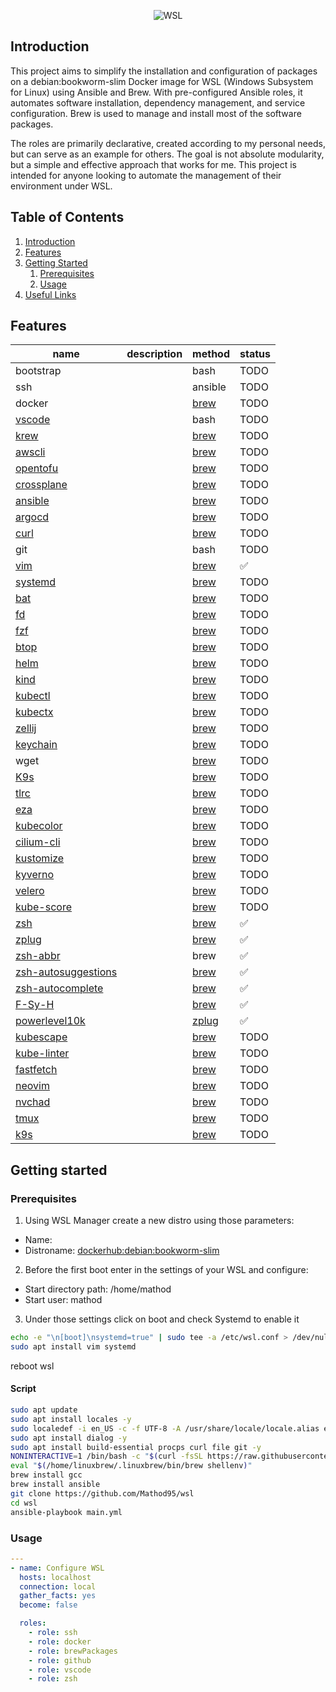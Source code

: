 <p align="center">
  <img src="https://www.developer-tech.com/wp-content/uploads/2021/10/windows-subsystem-for-linux-wsl-microsoft.png" alt="WSL">
</p>

## Introduction
This project aims to simplify the installation and configuration of packages on a debian:bookworm-slim Docker image for WSL (Windows Subsystem for Linux) using Ansible and Brew. With pre-configured Ansible roles, it automates software installation, dependency management, and service configuration. Brew is used to manage and install most of the software packages.

The roles are primarily declarative, created according to my personal needs, but can serve as an example for others. The goal is not absolute modularity, but a simple and effective approach that works for me. This project is intended for anyone looking to automate the management of their environment under WSL.

## Table of Contents

1. [Introduction](#introduction)
2. [Features](#features)
3. [Getting Started](#getting-started)
    1. [Prerequisites](#prerequisites)
    2. [Usage](#usage)
4. [Useful Links](#useful-links)

## Features
| name                                                                    | description | method                                                       | status             |
|-------------------------------------------------------------------------|-------------|--------------------------------------------------------------|--------------------|
| bootstrap                                                               |             | bash                                                         | TODO               |
| ssh                                                                     |             | ansible                                                      | TODO               |
| docker                                                                  |             | [brew](https://formulae.brew.sh/formula/)                    | TODO               |
| [vscode](https://github.com/microsoft/vscode)                           |             | bash                                                         | TODO               |
| [krew](https://krew.sigs.k8s.io/)                                       |             | [brew](https://formulae.brew.sh/formula/krew)                | TODO               |
| [awscli](https://github.com/aws/aws-cli)                                |             | [brew](https://formulae.brew.sh/formula/awscli)              | TODO               |
| [opentofu](https://github.com/opentofu/opentofu)                        |             | [brew](https://formulae.brew.sh/formula/opentofu)            | TODO               |
| [crossplane](https://github.com/crossplane/crossplane)                  |             | [brew](https://formulae.brew.sh/formula/crossplane)          | TODO               |
| [ansible](https://github.com/ansible/ansible)                           |             | [brew](https://formulae.brew.sh/formula/ansible)             | TODO               |
| [argocd](https://github.com/argoproj/argo-cd)                           |             | [brew](https://formulae.brew.sh/formula/argocd)              | TODO               |
| [curl](https://github.com/curl/curl)                                    |             | [brew](https://formulae.brew.sh/formula/curl)                | TODO               |
| git                                                                     |             | bash                                                         | TODO               |
| [vim](https://github.com/vim/vim)                                       |             | [brew](https://formulae.brew.sh/formula/vim)                 | :white_check_mark: |
| [systemd](https://github.com/systemd/systemd)                           |             | [brew](https://formulae.brew.sh/formula/systemd)             | TODO               |
| [bat](https://github.com/sharkdp/bat)                                   |             | [brew](https://formulae.brew.sh/formula/bat)                 | TODO               |
| [fd](https://github.com/sharkdp/fd)                                     |             | [brew](https://formulae.brew.sh/formula/fd)                  | TODO               |
| [fzf](https://github.com/junegunn/fzf)                                  |             | [brew](https://formulae.brew.sh/formula/fzf)                 | TODO               |
| [btop](https://github.com/aristocratos/btop)                            |             | [brew](https://formulae.brew.sh/formula/btop)                | TODO               |
| [helm](https://github.com/helm/helm)                                    |             | [brew](https://formulae.brew.sh/formula/helm)                | TODO               |
| [kind](https://github.com/kubernetes-sigs/kind)                         |             | [brew](https://formulae.brew.sh/formula/kind)                | TODO               |
| [kubectl](https://github.com/kubernetes/kubectl)                        |             | [brew](https://formulae.brew.sh/formula/kubernetes-cli)      | TODO               |
| [kubectx](https://github.com/ahmetb/kubectx)                            |             | [brew](https://formulae.brew.sh/formula/kubectx)             | TODO               |
| [zellij](https://github.com/zellij-org/zellij)                          |             | [brew](https://formulae.brew.sh/formula/zellij)              | TODO               |
| [keychain](https://github.com/funtoo/keychain)                          |             | [brew](https://formulae.brew.sh/formula/keychain)            | TODO               |
| wget                                                                    |             | [brew](https://formulae.brew.sh/formula/wget)                | TODO               |
| [K9s](https://github.com/derailed/k9s)                                  |             | [brew](https://formulae.brew.sh/formula/k9s)                 | TODO               |
| [tlrc](https://github.com/tldr-pages/tlrc)                              |             | [brew](https://formulae.brew.sh/formula/tlrc)                | TODO               |
| [eza](https://github.com/eza-community/eza)                             |             | [brew](https://formulae.brew.sh/formula/eza)                 | TODO               |
| [kubecolor](https://github.com/kubecolor/kubecolor)                     |             | [brew](https://formulae.brew.sh/formula/kubecolor)           | TODO               |
| [cilium-cli](https://github.com/cilium/cilium-cli)                      |             | [brew](https://formulae.brew.sh/formula/cilium-cli)          | TODO               |
| [kustomize](https://github.com/kubernetes-sigs/kustomize)               |             | [brew](https://formulae.brew.sh/formula/kustomize)           | TODO               |
| [kyverno](https://github.com/kyverno/kyverno)                           |             | [brew](https://formulae.brew.sh/formula/kyverno)             | TODO               |
| [velero](https://github.com/vmware-tanzu/velero)                        |             | [brew](https://formulae.brew.sh/formula/velero)              | TODO               |
| [kube-score](https://github.com/zegl/kube-score)                        |             | [brew](https://formulae.brew.sh/formula/kube-score)          | TODO               |
| [zsh](https://github.com/zsh-users/zsh)                                 |             | [brew](https://formulae.brew.sh/formula/zsh)                 | :white_check_mark: |
| [zplug](https://github.com/zplug/zplug/)                                |             | [brew](https://formulae.brew.sh/formula/zplug)               | :white_check_mark: |
| [zsh-abbr](https://github.com/olets/zsh-abbr)                           |             | brew                                                         | :white_check_mark: |
| [zsh-autosuggestions](https://github.com/zsh-users/zsh-autosuggestions) |             | [brew](https://formulae.brew.sh/formula/zsh-autosuggestions) | :white_check_mark: |
| [zsh-autocomplete](https://github.com/marlonrichert/zsh-autocomplete)   |             | [brew](https://formulae.brew.sh/formula/zsh-autocomplete)    | :white_check_mark: |
| [F-Sy-H](https://github.com/zdharma-continuum/fast-syntax-highlighting) |             | [brew](https://formulae.brew.sh/formula/zsh-f-sy-h)          | :white_check_mark: |
| [powerlevel10k](https://github.com/romkatv/powerlevel10k)               |             | [zplug]()                                                    | :white_check_mark: |
| [kubescape](https://github.com/kubescape/kubescape)                     |             | [brew]()                                                     | TODO               |
| [kube-linter](https://github.com/stackrox/kube-linter)                  |             | [brew]()                                                     | TODO               |
| [fastfetch](https://formulae.brew.sh/formula/fastfetch)                 |             | [brew](https://github.com/fastfetch-cli/fastfetch)           | TODO               |
| [neovim](https://neovim.io/)                                            |             | [brew](https://formulae.brew.sh/formula/neovim)              | TODO               |
| [nvchad](https://neovim.io/)                                            |             | [brew](https://formulae.brew.sh/formula/neovim)              | TODO               |
| [tmux](https://neovim.io/)                                              |             | [brew](https://formulae.brew.sh/formula/neovim)              | TODO               |
| [k9s](https://neovim.io/)                                               |             | [brew](https://formulae.brew.sh/formula/neovim)              | TODO               |

## Getting started

### Prerequisites

1) Using WSL Manager create a new distro using those parameters:
  - Name: <debian>
  - Distroname: <dockerhub:debian:bookworm-slim>
2) Before the first boot enter in the settings of your WSL and configure:
  - Start directory path: /home/mathod
  - Start user: mathod
3) Under those settings click on boot and check Systemd to enable it
```bash
echo -e "\n[boot]\nsystemd=true" | sudo tee -a /etc/wsl.conf > /dev/null
sudo apt install vim systemd
```
reboot wsl

#### Script
```bash
sudo apt update
sudo apt install locales -y
sudo localedef -i en_US -c -f UTF-8 -A /usr/share/locale/locale.alias en_US.UTF-8
sudo apt install dialog -y
sudo apt install build-essential procps curl file git -y
NONINTERACTIVE=1 /bin/bash -c "$(curl -fsSL https://raw.githubusercontent.com/Homebrew/install/HEAD/install.sh)"
eval "$(/home/linuxbrew/.linuxbrew/bin/brew shellenv)"
brew install gcc
brew install ansible
git clone https://github.com/Mathod95/wsl
cd wsl
ansible-playbook main.yml
```
### Usage
```yaml
---
- name: Configure WSL
  hosts: localhost
  connection: local
  gather_facts: yes
  become: false

  roles:
    - role: ssh
    - role: docker
    - role: brewPackages
    - role: github
    - role: vscode
    - role: zsh
```